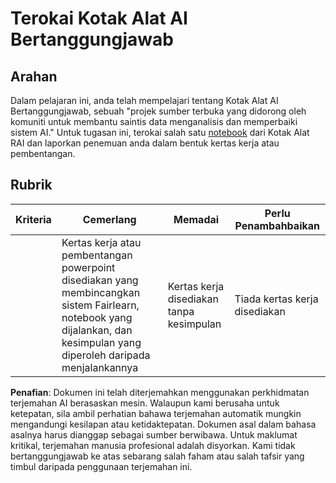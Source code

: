 # Terokai Kotak Alat AI Bertanggungjawab

## Arahan

Dalam pelajaran ini, anda telah mempelajari tentang Kotak Alat AI Bertanggungjawab, sebuah "projek sumber terbuka yang didorong oleh komuniti untuk membantu saintis data menganalisis dan memperbaiki sistem AI." Untuk tugasan ini, terokai salah satu [notebook](https://github.com/microsoft/responsible-ai-toolbox/blob/main/notebooks/responsibleaidashboard/getting-started.ipynb) dari Kotak Alat RAI dan laporkan penemuan anda dalam bentuk kertas kerja atau pembentangan.

## Rubrik

| Kriteria | Cemerlang | Memadai | Perlu Penambahbaikan |
| -------- | --------- | -------- | -------------------- |
|          |  Kertas kerja atau pembentangan powerpoint disediakan yang membincangkan sistem Fairlearn, notebook yang dijalankan, dan kesimpulan yang diperoleh daripada menjalankannya        |   Kertas kerja disediakan tanpa kesimpulan       |  Tiada kertas kerja disediakan                 |

**Penafian**:
Dokumen ini telah diterjemahkan menggunakan perkhidmatan terjemahan AI berasaskan mesin. Walaupun kami berusaha untuk ketepatan, sila ambil perhatian bahawa terjemahan automatik mungkin mengandungi kesilapan atau ketidaktepatan. Dokumen asal dalam bahasa asalnya harus dianggap sebagai sumber berwibawa. Untuk maklumat kritikal, terjemahan manusia profesional adalah disyorkan. Kami tidak bertanggungjawab ke atas sebarang salah faham atau salah tafsir yang timbul daripada penggunaan terjemahan ini.